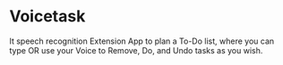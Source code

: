 # Voicetask
It speech recognition Extension App to plan a To-Do list, where you can type OR use your Voice to Remove, Do, and Undo tasks as you wish.

